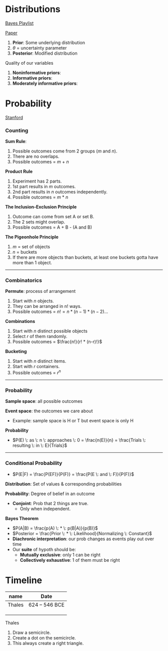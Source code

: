 # Distributions

[Bayes Playlist](https://www.youtube.com/playlist?list=PLFDbGp5YzjqXQ4oE4w9GVWdiokWB9gEpm)

[Paper](http://www.stat.columbia.edu/~gelman/research/published/p039-_o.pdf)

1. **Prior**: Some underlying distribution
2. $\theta$ = uncertainty parameter
3. **Posterior**: Modified distribution



Quality of our variables

1. **Noninformative priors**:
2. **Informative priors**:
3. **Moderately informative priors**:



# Probability

[Stanford](https://web.stanford.edu/class/archive/cs/cs109/cs109.1192//)

### Counting

**Sum Rule**: 

1. Possible outcomes come from 2 groups (*m* and *n*).
2. There are no overlaps.
3. Possible outcomes = *m* + *n*

**Product Rule**

1. Experiment has 2 parts.
2. 1st part results in *m* outcomes.
3. 2nd part results in *n* outcomes independently.
4. Possible outcomes = *m* * *n*

**The Inclusion-Exclusion Principle**

1. Outcome can come from set A or set B.
2. The 2 sets might overlap.
3. Possible outcomes = A + B - (A and B)

**The Pigeonhole Principle**

1. *m* = set of objects
2. *n* = buckets
3. If there are more objects than buckets, at least one buckets gotta have more than 1 object.

---

### Combinatorics

**Permute**: process of arrangement

1. Start with *n* objects.
2. They can be arranged in n! ways.
3. Possible outcomes = $n! = n * (n-1) * (n-2)...$

**Combinations**

1. Start with *n* distinct possible objects
2. Select *r* of them randomly.
3. Possible outcomes = $\frac{n!}{r! * (n-r)!}$

**Bucketing**

1. Start with *n* distinct items.
2. Start with *r* containers.
3. Possible outcomes = $r^n$

---

### Probability

**Sample space**: all possible outcomes

**Event space**: the outcomes we care about

- Example: sample space is H or T but event space is only H

**Probability**

- $P(E) \: as \: n \: approaches \: 0 = \frac{n(E)}{n} = \frac{Trials \: resulting \: in \: E}{Trials}$

---

### Conditional Probability

- $P(E|F) = \frac{P(EF)}{P(F)} = \frac{P(E \: and \: F)}{P(F)}$

**Distribution**: Set of values & corresponding probabilities

**Probability**: Degree of belief in an outcome

- **Conjoint**: Prob that 2 things are true.
  - Only when independent.

**Bayes Theorem**

- $P(A|B) = \frac{p(A) \: * \: p(B|A)}{p(B)}$
- $Posterior = \frac{Prior \: * \: Likelihood}{Normalizing \: Constant}$
- **Diachronic interpretation**: our prob changes as events play out over time
- Our **suite** of hypoth should be:
  - **Mutually exclusive**: only 1 can be right
  - **Collectively exhaustive**: 1 of them must be right







# Timeline

| name   | Date          |
| ------ | ------------- |
| Thales | 624 – 546 BCE |
|        |               |
|        |               |
|        |               |





Thales

1. Draw a semicircle.
2. Create a dot on the semicircle.
3. This always create a right triangle.











